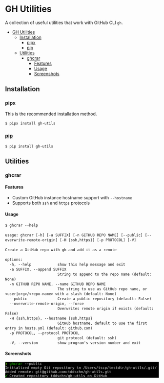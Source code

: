 # GH Utilities

A collection of useful utilities that work with GitHub CLI `gh`.

- [GH Utilities](#gh-utilities)
  - [Installation](#installation)
    - [pipx](#pipx)
    - [pip](#pip)
  - [Utilities](#utilities)
    - [ghcrar](#ghcrar)
      - [Features](#features)
      - [Usage](#usage)
      - [Screenshots](#screenshots)

## Installation

### pipx

This is the recommended installation method.

```
$ pipx install gh-utils
```

### [pip](https://pypi.org/project/gh-utils/)

```
$ pip install gh-utils
```

## Utilities

### ghcrar


#### Features
- Custom GitHub instance hostname support with `--hostname`
- Supports both `ssh` and `https` protocols

#### Usage

```
$ ghcrar --help

usage: ghcrar [-h] [-a SUFFIX] [-n GITHUB REPO NAME] [--public] [--overwrite-remote-origin] [-H {ssh,https}] [-p PROTOCOL] [-V]

Create a GitHub repo with gh and add it as a remote

options:
  -h, --help            show this help message and exit
  -a SUFFIX, --append SUFFIX
                        String to append to the repo name (default: None)
  -n GITHUB REPO NAME, --name GITHUB REPO NAME
                        The string to use as GitHub repo name, or <user|org>/<repo-name> with a slash (default: None)
  --public              Create a public repository (default: False)
  --overwrite-remote-origin, --force
                        Overwrites remote origin if exists (default: False)
  -H {ssh,https}, --hostname {ssh,https}
                        GitHub hostname, default to use the first entry in hosts.yml (default: github.com)
  -p PROTOCOL, --protocol PROTOCOL
                        git protocol (default: ssh)
  -V, --version         show program's version number and exit
```

#### Screenshots
![ghcrar-public](images/ghcrar-public.png)



